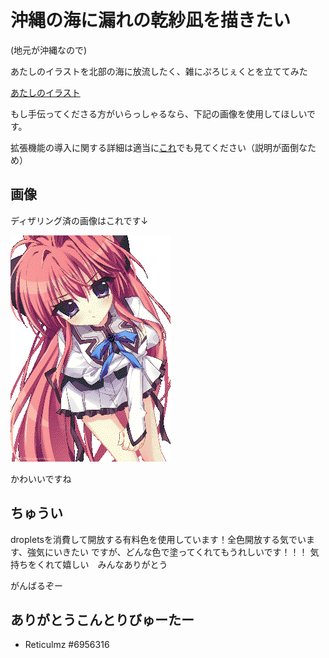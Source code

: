 # 沖縄の海に漏れの乾紗凪を描きたい

(地元が沖縄なので)

あたしのイラストを北部の海に放流したく、雑にぷろじぇくとを立ててみた

[あたしのイラスト](https://x.com/shiromamashiro/status/1901096078050467893)

もし手伝ってくださる方がいらっしゃるなら、下記の画像を使用してほしいです。

拡張機能の導入に関する詳細は適当に[これ](https://github.com/Reticulmz/wplace)でも見てください（説明が面倒なため）


## 画像

ディザリング済の画像はこれです↓

![乾紗凪の画像](assets/converted_inui_sana_a2.png)

かわいいですね


## ちゅうい
dropletsを消費して開放する有料色を使用しています！全色開放する気でいます、強気にいきたい
ですが、どんな色で塗ってくれてもうれしいです！！！
気持ちをくれて嬉しい　みんなありがとう

がんばるぞー


## ありがとうこんとりびゅーたー

- Reticulmz #6956316